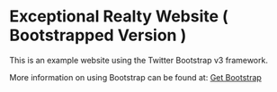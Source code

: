 # Exceptional Realty Website ( Bootstrapped Version )

This is an example website using the Twitter Bootstrap v3 framework.

More information on using Bootstrap can be found at:
[Get Bootstrap](http://getbootstrap.com)


